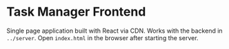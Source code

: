 # Task Manager Frontend

Single page application built with React via CDN. Works with the backend in `../server`.
Open `index.html` in the browser after starting the server.
